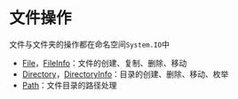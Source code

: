 # 文件操作

文件与文件夹的操作都在命名空间`System.IO`中

- [File](https://learn.microsoft.com/zh-cn/dotnet/api/system.io.file?view=net-8.0)，[FileInfo](https://learn.microsoft.com/zh-cn/dotnet/api/system.io.fileinfo?view=net-8.0)：文件的创建、复制、删除、移动
- [Directory](https://learn.microsoft.com/zh-cn/dotnet/api/system.io.directory?view=net-8.0)，[DirectoryInfo](https://learn.microsoft.com/zh-cn/dotnet/api/system.io.directoryinfo?view=net-8.0)：目录的创建、删除、移动、枚举
- [Path](https://learn.microsoft.com/zh-cn/dotnet/api/system.io.path?view=net-8.0)：文件目录的路径处理







